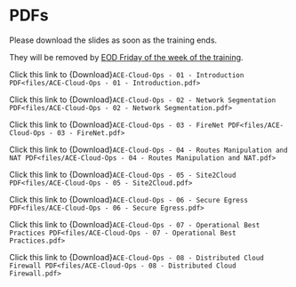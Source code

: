 # PDFs

Please download the slides as soon as the training ends.

They will be removed by <ins>EOD Friday of the week of the training</ins>. 

Click this link to {Download}`ACE-Cloud-Ops - 01 - Introduction PDF<files/ACE-Cloud-Ops - 01 - Introduction.pdf>`

Click this link to {Download}`ACE-Cloud-Ops - 02 - Network Segmentation PDF<files/ACE-Cloud-Ops - 02 - Network Segmentation.pdf>`

Click this link to {Download}`ACE-Cloud-Ops - 03 - FireNet PDF<files/ACE-Cloud-Ops - 03 - FireNet.pdf>`

Click this link to {Download}`ACE-Cloud-Ops - 04 - Routes Manipulation and NAT PDF<files/ACE-Cloud-Ops - 04 - Routes Manipulation and NAT.pdf>`

Click this link to {Download}`ACE-Cloud-Ops - 05 - Site2Cloud PDF<files/ACE-Cloud-Ops - 05 - Site2Cloud.pdf>`

Click this link to {Download}`ACE-Cloud-Ops - 06 - Secure Egress PDF<files/ACE-Cloud-Ops - 06 - Secure Egress.pdf>`

Click this link to {Download}`ACE-Cloud-Ops - 07 - Operational Best Practices PDF<files/ACE-Cloud-Ops - 07 - Operational Best Practices.pdf>`

Click this link to {Download}`ACE-Cloud-Ops - 08 - Distributed Cloud Firewall PDF<files/ACE-Cloud-Ops - 08 - Distributed Cloud Firewall.pdf>`
